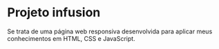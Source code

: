 # Projeto infusion
Se trata de uma página web responsiva desenvolvida para aplicar meus conhecimentos em HTML, CSS e JavaScript.
